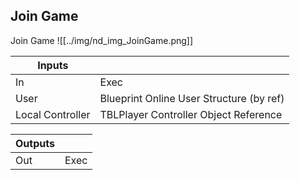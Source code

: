 ## Join Game
Join Game
![[../img/nd_img_JoinGame.png]]

|Inputs||
|--|--|
| In | Exec |
| User | Blueprint Online User Structure (by ref) |
| Local Controller | TBLPlayer Controller Object Reference |

|Outputs||
|--|--|
| Out | Exec |
